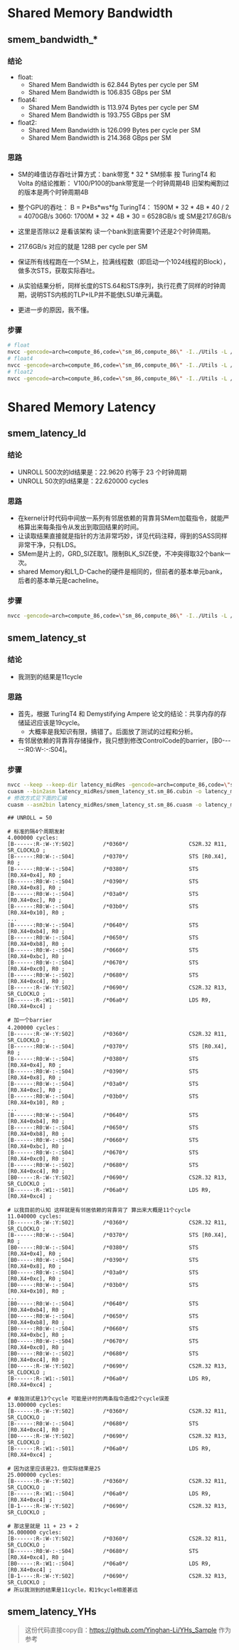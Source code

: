 # Shared Memory Bandwidth
## smem_bandwidth_*
### 结论
- float:
  - Shared Mem Bandwidth is  62.844 Bytes per cycle per SM
  - Shared Mem Bandwidth is  106.835 GBps per SM
- float4:
  - Shared Mem Bandwidth is  113.974 Bytes per cycle per SM
  - Shared Mem Bandwidth is  193.755 GBps per SM
- float2:
  - Shared Mem Bandwidth is  126.099 Bytes per cycle per SM
  - Shared Mem Bandwidth is  214.368 GBps per SM
### 思路
- SM的峰值访存吞吐计算方式：bank带宽 * 32 * SM频率
按 TuringT4 和 Volta 的结论推断： V100/P100的bank带宽是一个时钟周期4B 旧架构阉割过的版本是两个时钟周期4B
- 整个GPU的吞吐：
B = P\*Bs\*ws\*fg 
TuringT4：
1590M * 32 * 4B * 40 / 2 = 4070GB/s
3060:
1700M * 32 * 4B * 30 = 6528GB/s  或 SM是217.6GB/s
- 这里是否除以2 是看该架构 读一个bank到底需要1个还是2个时钟周期。
- 217.6GB/s 对应的就是 128B per cycle per SM

- 保证所有线程跑在一个SM上，拉满线程数（即启动一个1024线程的Block），做多次STS，获取实际吞吐。

- 从实验结果分析，同样长度的STS.64和STS序列，执行花费了同样的时钟周期，说明STS内核的TLP+ILP并不能使LSU单元满载。
- 更进一步的原因，我不懂。
### 步骤
~~~bash
# float
nvcc -gencode=arch=compute_86,code=\"sm_86,compute_86\" -I../Utils -L /usr/local/cuda/lib64 -l cuda -o res/smem_bandwidth_float smem_bandwidth_float.cu
# float4
nvcc -gencode=arch=compute_86,code=\"sm_86,compute_86\" -I../Utils -L /usr/local/cuda/lib64 -l cuda -o res/smem_bandwidth_float4 smem_bandwidth_float4.cu
# float2
nvcc -gencode=arch=compute_86,code=\"sm_86,compute_86\" -I../Utils -L /usr/local/cuda/lib64 -l cuda -o res/smem_bandwidth_float2 smem_bandwidth_float2.cu
~~~



# Shared Memory Latency

## smem_latency_ld
### 结论
- UNROLL 500次的ld结果是：22.9620 约等于 23 个时钟周期
- UNROLL 50次的ld结果是：22.620000 cycles
### 思路
- 在kernel计时代码中间放一系列有邻居依赖的背靠背SMem加载指令，就能严格算出来每条指令从发出到取回结果的时间。
- 让读取结果直接就是指针的方法非常巧妙，详见代码注释，得到的SASS同样非常干净，只有LDS。
- SMem是片上的，GRD_SIZE取1。限制BLK_SIZE使，不冲突得取32个bank一次。
- shared Memory和L1_D-Cache的硬件是相同的，但前者的基本单元bank，后者的基本单元是cacheline。
### 步骤
~~~bash
nvcc -gencode=arch=compute_86,code=\"sm_86,compute_86\" -I../Utils -L /usr/local/cuda/lib64 -l cuda -o res/smem_latency_ld smem_latency_ld.cu
~~~


## smem_latency_st
### 结论
- 我测到的结果是11cycle
### 思路
- 首先，根据 TuringT4 和 Demystifying Ampere 论文的结论：共享内存的存储延迟应该是19cycle。
  - 大概率是我知识有限，搞错了。后面放了测试的过程和分析。
- 有邻居依赖的背靠背存储操作，我只想到修改ControlCode的barrier，[B0-----:R0:W-:-:S04]。
### 步骤
~~~bash
nvcc --keep --keep-dir latency_midRes -gencode=arch=compute_86,code=\"sm_86,compute_86\" -I../Utils -L /usr/local/cuda/lib64 -l cuda -o res/smem_latency_st smem_latency_st.cu
cuasm --bin2asm latency_midRes/smem_latency_st.sm_86.cubin -o latency_midRes/smem_latency_st.sm_86.cuasm
# 修改方式见下面的汇编
cuasm --asm2bin latency_midRes/smem_latency_st.sm_86.cuasm -o latency_midRes/smem_latency_st.sm_86.cubin
~~~
~~~assembly
## UNROLL = 50

# 标准的隔4个周期发射
4.000000 cycles:
[B------:R-:W-:Y:S02]         /*0360*/                   CS2R.32 R11, SR_CLOCKLO ;
[B------:R0:W-:-:S04]         /*0370*/                   STS [R0.X4], R0 ;
[B------:R0:W-:-:S04]         /*0380*/                   STS [R0.X4+0x4], R0 ;
[B------:R0:W-:-:S04]         /*0390*/                   STS [R0.X4+0x8], R0 ;
[B------:R0:W-:-:S04]         /*03a0*/                   STS [R0.X4+0xc], R0 ;
[B------:R0:W-:-:S04]         /*03b0*/                   STS [R0.X4+0x10], R0 ;
...
[B------:R0:W-:-:S04]         /*0640*/                   STS [R0.X4+0xb4], R0 ;
[B------:R0:W-:-:S04]         /*0650*/                   STS [R0.X4+0xb8], R0 ;
[B------:R0:W-:-:S04]         /*0660*/                   STS [R0.X4+0xbc], R0 ;
[B------:R0:W-:-:S04]         /*0670*/                   STS [R0.X4+0xc0], R0 ;
[B------:R0:W-:-:S02]         /*0680*/                   STS [R0.X4+0xc4], R0 ;
[B------:R-:W-:Y:S02]         /*0690*/                   CS2R.32 R13, SR_CLOCKLO ;
[B------:R-:W1:-:S01]         /*06a0*/                   LDS R9, [R0.X4+0xc4] ;

# 加一个barrier
4.200000 cycles：
[B------:R-:W-:Y:S02]         /*0360*/                   CS2R.32 R11, SR_CLOCKLO ;
[B------:R0:W-:-:S04]         /*0370*/                   STS [R0.X4], R0 ;
[B------:R0:W-:-:S04]         /*0380*/                   STS [R0.X4+0x4], R0 ;
[B------:R0:W-:-:S04]         /*0390*/                   STS [R0.X4+0x8], R0 ;
[B------:R0:W-:-:S04]         /*03a0*/                   STS [R0.X4+0xc], R0 ;
[B------:R0:W-:-:S04]         /*03b0*/                   STS [R0.X4+0x10], R0 ;
...
[B------:R0:W-:-:S04]         /*0640*/                   STS [R0.X4+0xb4], R0 ;
[B------:R0:W-:-:S04]         /*0650*/                   STS [R0.X4+0xb8], R0 ;
[B------:R0:W-:-:S04]         /*0660*/                   STS [R0.X4+0xbc], R0 ;
[B------:R0:W-:-:S04]         /*0670*/                   STS [R0.X4+0xc0], R0 ;
[B------:R0:W-:-:S02]         /*0680*/                   STS [R0.X4+0xc4], R0 ;
[B0-----:R-:W-:Y:S02]         /*0690*/                   CS2R.32 R13, SR_CLOCKLO ;
[B------:R-:W1:-:S01]         /*06a0*/                   LDS R9, [R0.X4+0xc4] ;

# 以我目前的认知 这样就是有邻居依赖的背靠背了 算出来大概是11个cycle
11.040000 cycles:
[B------:R-:W-:Y:S02]         /*0360*/                   CS2R.32 R11, SR_CLOCKLO ;
[B------:R0:W-:-:S04]         /*0370*/                   STS [R0.X4], R0 ;
[B0-----:R0:W-:-:S04]         /*0380*/                   STS [R0.X4+0x4], R0 ;
[B0-----:R0:W-:-:S04]         /*0390*/                   STS [R0.X4+0x8], R0 ;
[B0-----:R0:W-:-:S04]         /*03a0*/                   STS [R0.X4+0xc], R0 ;
[B0-----:R0:W-:-:S04]         /*03b0*/                   STS [R0.X4+0x10], R0 ;
...
[B0-----:R0:W-:-:S04]         /*0640*/                   STS [R0.X4+0xb4], R0 ;
[B0-----:R0:W-:-:S04]         /*0650*/                   STS [R0.X4+0xb8], R0 ;
[B0-----:R0:W-:-:S04]         /*0660*/                   STS [R0.X4+0xbc], R0 ;
[B0-----:R0:W-:-:S04]         /*0670*/                   STS [R0.X4+0xc0], R0 ;
[B0-----:R0:W-:-:S02]         /*0680*/                   STS [R0.X4+0xc4], R0 ;
[B0-----:R-:W-:Y:S02]         /*0690*/                   CS2R.32 R13, SR_CLOCKLO ;
[B------:R-:W1:-:S01]         /*06a0*/                   LDS R9, [R0.X4+0xc4] ;

# 单独测试是13个cycle 可能是计时的两条指令造成2个cycle误差
13.000000 cycles:
[B------:R-:W-:Y:S02]         /*0360*/                   CS2R.32 R11, SR_CLOCKLO ;
[B------:R0:W-:-:S04]         /*0680*/                   STS [R0.X4+0xc4], R0 ;
[B0-----:R-:W-:Y:S02]         /*0690*/                   CS2R.32 R13, SR_CLOCKLO ;
[B------:R-:W1:-:S01]         /*06a0*/                   LDS R9, [R0.X4+0xc4] ;

# 因为这里应该是23，但实际结果是25
25.000000 cycles:
[B------:R-:W-:Y:S02]         /*0360*/                   CS2R.32 R11, SR_CLOCKLO ;
[B------:R-:W1:-:S04]         /*06a0*/                   LDS R9, [R0.X4+0xc4] ;
[B-1----:R-:W-:Y:S02]         /*0690*/                   CS2R.32 R13, SR_CLOCKLO ;

# 那这里就是 11 + 23 + 2
36.000000 cycles:
[B------:R-:W-:Y:S02]         /*0360*/                   CS2R.32 R11, SR_CLOCKLO ;
[B------:R0:W-:-:S04]         /*0680*/                   STS [R0.X4+0xc4], R0 ;
[B0-----:R-:W1:-:S04]         /*06a0*/                   LDS R9, [R0.X4+0xc4] ;
[B-1----:R-:W-:Y:S02]         /*0690*/                   CS2R.32 R13, SR_CLOCKLO ;
# 所以我测到的结果是11cycle，和19cycle相差甚远
~~~



## smem_latency_YHs

> 这份代码直接copy自：https://github.com/Yinghan-Li/YHs_Sample 作为参考